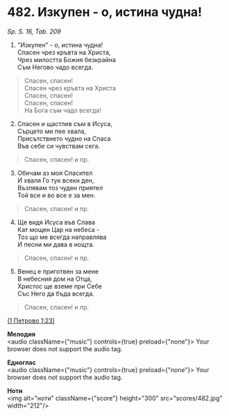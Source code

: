 # 482. Изкупен - о, истина чудна!  

*Sp. S. 16, Tab. 209*  

1. "Изкупен" - о, истина чудна!  
Спасен чрез кръвта на Христа,  
Чрез милостта Божия безкрайна  
Съм Негово чадо всегда.  

> Спасен, спасен!  
> Спасен чрез кръвта на Христа  
> Спасен, спасен!  
> Спасен, спасен!  
> На Бога съм чадо всегда!  

2. Спасен и щастлив съм в Исуса,  
Сърцето ми пее хвала,  
Присътствието чудно на Спаса  
Във себе си чувствам сега.  

> Спасен, спасен! и пр.  

3. Обичам аз моя Спасител  
И хваля Го тук всеки ден,  
Възпявам тоз чуден приятел  
Той все и во все е за мен.  

> Спасен, спасен! и пр.  

4. Ще видя Исуса във Слава  
Кат мощен Цар на небеса -  
Тоз що ме всегда направлява  
И песни ми дава в нощта.  

> Спасен, спасен! и пр.  

5. Венец е приготвен за мене  
В небесния дом на Отца,  
Христос ще вземе при Себе  
Със Него да бъда всегда.  

> Спасен, спасен! и пр.  

[(1 Петрово 1:23)](http://biblia.bg/index.php?k=46&g=1&s=23)  

__Мелодия__  
<audio className={"music"} controls={true} preload={"none"}><source src="mp3/482.mp3" type="audio/mpeg"/>
Your browser does not support the audio tag.
</audio>  

__Едноглас__  
<audio className={"music"} controls={true} preload={"none"}><source src="transp/482.mp3" type="audio/mpeg"/>
Your browser does not support the audio tag.
</audio>  

__Ноти__  
<img alt="ноти" className={"score"} height="300" src="scores/482.jpg" width="212"/>

